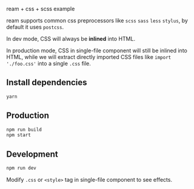 ream + css + scss example

ream supports common css preprocessors like `scss` `sass` `less` `stylus`, by default it uses `postcss`.

In dev mode, CSS will always be **inlined** into HTML.

In production mode, CSS in single-file component will still be inlined into HTML, while we will extract directly imported CSS files like `import './foo.css'` into a single `.css` file.

## Install dependencies

```bash
yarn
```

## Production

```bash
npm run build
npm start
```

## Development

```bash
npm run dev
```

Modify `.css` or `<style>` tag in single-file component to see effects.
